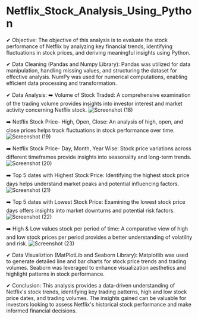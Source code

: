 # Netflix_Stock_Analysis_Using_Python

✔ Objective: The objective of this analysis is to evaluate the stock performance of Netflix by analyzing key financial trends, identifying fluctuations in stock prices, and deriving meaningful insights using Python.

✔ Data Cleaning (Pandas and Numpy Library): Pandas was utilized for data manipulation, handling missing values, and structuring the dataset for effective analysis. NumPy was used for numerical computations, enabling efficient data processing and transformation.

✔ Data Analysis:
   ➡️ Volume of Stock Traded: A comprehensive examination of the trading volume provides insights into investor interest and market activity concerning Netflix stock.
   ![Screenshot (18)](https://github.com/subhajitdey295/Python_Netflix_Stock_Analysis/assets/73297451/df5997c6-5146-4ffb-a9f3-d1673ba9528f)

   ➡️ Netflix Stock Price- High, Open, Close: An analysis of high, open, and close prices helps track fluctuations in stock performance over time.
   ![Screenshot (19)](https://github.com/subhajitdey295/Python_Netflix_Stock_Analysis/assets/73297451/f2a2a4c9-dd70-4721-861f-ed8af97750b8)

   ➡️ Netflix Stock Price- Day, Month, Year Wise: Stock price variations across different timeframes provide insights into seasonality and long-term trends.
   ![Screenshot (20)](https://github.com/subhajitdey295/Python_Netflix_Stock_Analysis/assets/73297451/8bc1cc96-8624-457f-bfcf-b6252b6ed5b9)

   ➡️ Top 5 dates with Highest Stock Price: Identifying the highest stock price days helps understand market peaks and potential influencing factors.
   ![Screenshot (21)](https://github.com/subhajitdey295/Python_Netflix_Stock_Analysis/assets/73297451/b447998c-fb14-4be0-ba84-df6d8b2d79d5)

   ➡️ Top 5 dates with Lowest Stock Price: Examining the lowest stock price days offers insights into market downturns and potential risk factors.
   ![Screenshot (22)](https://github.com/subhajitdey295/Python_Netflix_Stock_Analysis/assets/73297451/16f8450d-adfd-484e-9c9d-d50f1ff0121c)

   ➡️ High & Low values stock per period of time: A comparative view of high and low stock prices per period provides a better understanding of volatility and risk.
   ![Screenshot (23)](https://github.com/subhajitdey295/Python_Netflix_Stock_Analysis/assets/73297451/41e837a0-288d-4350-bb45-bb48069e2651)

✔ Data Visualiztion (MatPlotLib and Seaborn Library): Matplotlib was used to generate detailed line and bar charts for stock price trends and trading volumes. Seaborn was leveraged to enhance visualization aesthetics and highlight patterns in stock performance.

✔ Conclusion: This analysis provides a data-driven understanding of Netflix's stock trends, identifying key trading patterns, high and low stock price dates, and trading volumes. The insights gained can be valuable for investors looking to assess Netflix's historical stock performance and make informed financial decisions.


